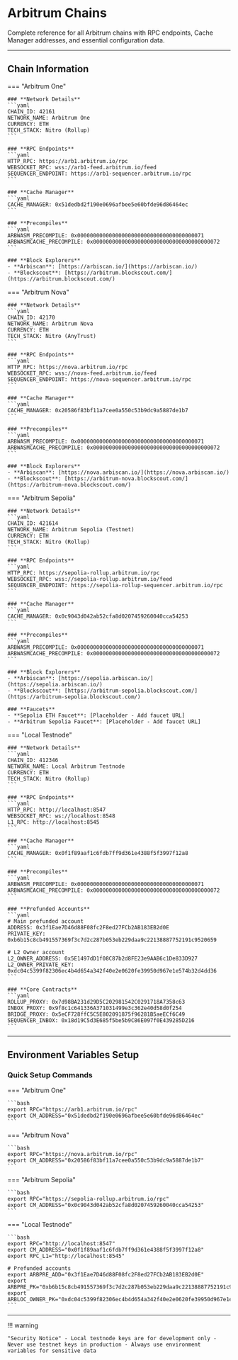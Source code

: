 # **Arbitrum Chains**

Complete reference for all Arbitrum chains with RPC endpoints, Cache Manager addresses, and essential configuration data.

---

## **Chain Information**

=== "Arbitrum One"

    ### **Network Details**
    ```yaml
    CHAIN_ID: 42161
    NETWORK_NAME: Arbitrum One
    CURRENCY: ETH
    TECH_STACK: Nitro (Rollup)
    ```

    ### **RPC Endpoints**
    ```yaml
    HTTP_RPC: https://arb1.arbitrum.io/rpc
    WEBSOCKET_RPC: wss://arb1-feed.arbitrum.io/feed
    SEQUENCER_ENDPOINT: https://arb1-sequencer.arbitrum.io/rpc
    ```

    ### **Cache Manager**
    ```yaml
    CACHE_MANAGER: 0x51dedbd2f190e0696afbee5e60bfde96d86464ec
    ```

    ### **Precompiles**
    ```yaml
    ARBWASM_PRECOMPILE: 0x0000000000000000000000000000000000000071
    ARBWASMCACHE_PRECOMPILE: 0x0000000000000000000000000000000000000072
    ```

    ### **Block Explorers**
    - **Arbiscan**: [https://arbiscan.io/](https://arbiscan.io/)
    - **Blockscout**: [https://arbitrum.blockscout.com/](https://arbitrum.blockscout.com/)

=== "Arbitrum Nova"

    ### **Network Details**
    ```yaml
    CHAIN_ID: 42170
    NETWORK_NAME: Arbitrum Nova
    CURRENCY: ETH
    TECH_STACK: Nitro (AnyTrust)
    ```

    ### **RPC Endpoints**
    ```yaml
    HTTP_RPC: https://nova.arbitrum.io/rpc
    WEBSOCKET_RPC: wss://nova-feed.arbitrum.io/feed
    SEQUENCER_ENDPOINT: https://nova-sequencer.arbitrum.io/rpc
    ```

    ### **Cache Manager**
    ```yaml
    CACHE_MANAGER: 0x20586f83bf11a7cee0a550c53b9dc9a5887de1b7
    ```

    ### **Precompiles**
    ```yaml
    ARBWASM_PRECOMPILE: 0x0000000000000000000000000000000000000071
    ARBWASMCACHE_PRECOMPILE: 0x0000000000000000000000000000000000000072
    ```

    ### **Block Explorers**
    - **Arbiscan**: [https://nova.arbiscan.io/](https://nova.arbiscan.io/)
    - **Blockscout**: [https://arbitrum-nova.blockscout.com/](https://arbitrum-nova.blockscout.com/)

=== "Arbitrum Sepolia"

    ### **Network Details**
    ```yaml
    CHAIN_ID: 421614
    NETWORK_NAME: Arbitrum Sepolia (Testnet)
    CURRENCY: ETH
    TECH_STACK: Nitro (Rollup)
    ```

    ### **RPC Endpoints**
    ```yaml
    HTTP_RPC: https://sepolia-rollup.arbitrum.io/rpc
    WEBSOCKET_RPC: wss://sepolia-rollup.arbitrum.io/feed
    SEQUENCER_ENDPOINT: https://sepolia-rollup-sequencer.arbitrum.io/rpc
    ```

    ### **Cache Manager**
    ```yaml
    CACHE_MANAGER: 0x0c9043d042ab52cfa8d0207459260040cca54253
    ```

    ### **Precompiles**
    ```yaml
    ARBWASM_PRECOMPILE: 0x0000000000000000000000000000000000000071
    ARBWASMCACHE_PRECOMPILE: 0x0000000000000000000000000000000000000072
    ```

    ### **Block Explorers**
    - **Arbiscan**: [https://sepolia.arbiscan.io/](https://sepolia.arbiscan.io/)
    - **Blockscout**: [https://arbitrum-sepolia.blockscout.com/](https://arbitrum-sepolia.blockscout.com/)

    ### **Faucets**
    - **Sepolia ETH Faucet**: [Placeholder - Add faucet URL]
    - **Arbitrum Sepolia Faucet**: [Placeholder - Add faucet URL]

=== "Local Testnode"

    ### **Network Details**
    ```yaml
    CHAIN_ID: 412346
    NETWORK_NAME: Local Arbitrum Testnode
    CURRENCY: ETH
    TECH_STACK: Nitro (Rollup)
    ```

    ### **RPC Endpoints**
    ```yaml
    HTTP_RPC: http://localhost:8547
    WEBSOCKET_RPC: ws://localhost:8548
    L1_RPC: http://localhost:8545
    ```

    ### **Cache Manager**
    ```yaml
    CACHE_MANAGER: 0x0f1f89aaf1c6fdb7ff9d361e4388f5f3997f12a8
    ```

    ### **Precompiles**
    ```yaml
    ARBWASM_PRECOMPILE: 0x0000000000000000000000000000000000000071
    ARBWASMCACHE_PRECOMPILE: 0x0000000000000000000000000000000000000072
    ```

    ### **Prefunded Accounts**
    ```yaml
    # Main prefunded account
    ADDRESS: 0x3f1Eae7D46d88F08fc2F8ed27FCb2AB183EB2d0E
    PRIVATE_KEY: 0xb6b15c8cb491557369f3c7d2c287b053eb229daa9c22138887752191c9520659

    # L2 Owner account
    L2_OWNER_ADDRESS: 0x5E1497dD1f08C87b2d8FE23e9AAB6c1De833D927
    L2_OWNER_PRIVATE_KEY: 0xdc04c5399f82306ec4b4d654a342f40e2e0620fe39950d967e1e574b32d4dd36
    ```

    ### **Core Contracts**
    ```yaml
    ROLLUP_PROXY: 0x7d98BA231d29D5C202981542C0291718A7358c63
    INBOX_PROXY: 0x9f8c1c641336A371031499e3c362e40d58d0f254
    BRIDGE_PROXY: 0x5eCF728ffC5C5E802091875f96281B5aeECf6C49
    SEQUENCER_INBOX: 0x18d19C5d3E685f5be5b9C86E097f0E439285D216
    ```

---

## **Environment Variables Setup**

### **Quick Setup Commands**

=== "Arbitrum One"

    ```bash
    export RPC="https://arb1.arbitrum.io/rpc"
    export CM_ADDRESS="0x51dedbd2f190e0696afbee5e60bfde96d86464ec"
    ```

=== "Arbitrum Nova"

    ```bash
    export RPC="https://nova.arbitrum.io/rpc"
    export CM_ADDRESS="0x20586f83bf11a7cee0a550c53b9dc9a5887de1b7"
    ```

=== "Arbitrum Sepolia"

    ```bash
    export RPC="https://sepolia-rollup.arbitrum.io/rpc"
    export CM_ADDRESS="0x0c9043d042ab52cfa8d0207459260040cca54253"
    ```

=== "Local Testnode"

    ```bash
    export RPC="http://localhost:8547"
    export CM_ADDRESS="0x0f1f89aaf1c6fdb7ff9d361e4388f5f3997f12a8"
    export RPC_L1="http://localhost:8545"

    # Prefunded accounts
    export ARBPRE_ADD="0x3f1Eae7D46d88F08fc2F8ed27FCb2AB183EB2d0E"
    export ARBPRE_PK="0xb6b15c8cb491557369f3c7d2c287b053eb229daa9c22138887752191c9520659"
    export ARBLOC_OWNER_PK="0xdc04c5399f82306ec4b4d654a342f40e2e0620fe39950d967e1e574b32d4dd36"
    ```

---

!!! warning

    "Security Notice" - Local testnode keys are for development only - Never use testnet keys in production - Always use environment variables for sensitive data
